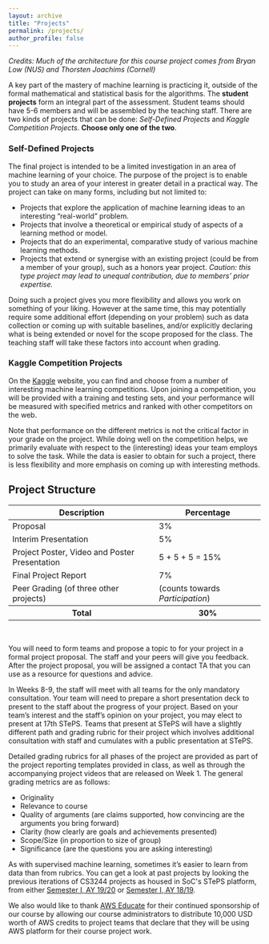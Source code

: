 ```yaml
---
layout: archive
title: "Projects"
permalink: /projects/
author_profile: false
---
```


_Credits: Much of the architecture for this course project comes from
Bryan Low (NUS) and Thorsten Joachims (Cornell)_

A key part of the mastery of machine learning is practicing it,
outside of the formal mathematical and statistical basis for the
algorithms.  The **student projects** form an integral part of the
assessment.  Student teams should have 5-6 members and will be
assembled by the teaching staff.  There are two kinds of projects that
can be done: _Self-Defined Projects_ and _Kaggle Competition
Projects_. **Choose only one of the two**.

### Self-Defined Projects

The final project is intended to be a limited investigation in an area
of machine learning of your choice. The purpose of the project is to
enable you to study an area of your interest in greater detail in a
practical way. The project can take on many forms, including but not
limited to:

* Projects that explore the application of machine learning ideas to an interesting “real-world” problem.
* Projects that involve a theoretical or empirical study of aspects of a learning method or model.
* Projects that do an experimental, comparative study of various machine learning methods.
* Projects that extend or synergise with an existing project (could be from a member of your group), such as a honors year project. <em>Caution: this type project may lead to unequal contribution, due to members’ prior expertise.</em>

Doing such a project gives you more flexibility and allows you work on
something of your liking. However at the same time, this may
potentially require some additional effort (depending on your problem)
such as data collection or coming up with suitable baselines, and/or
explicitly declaring what is being extended or novel for the scope
proposed for the class.  The teaching staff will take these factors
into account when grading.

### Kaggle Competition Projects

On the [Kaggle](http://kaggle.com) website, you can find and choose
from a number of interesting machine learning competitions. Upon
joining a competition, you will be provided with a training and
testing sets, and your performance will be measured with specified
metrics and ranked with other competitors on the web.

Note that performance on the different metrics is not the critical
factor in your grade on the project. While doing well on the
competition helps, we primarily evaluate with respect to the
(interesting) ideas your team employs to solve the task.  While the
data is easier to obtain for such a project, there is less flexibility
and more emphasis on coming up with interesting methods.

## Project Structure

<table class="table table-striped" style="margin-left: auto; margin-right:auto">
<thead class="thead-inverse"><tr><th>Description</th><th>Percentage</th></tr></thead>
<tbody>
<tr><td>Proposal</td><td>3%</td></tr>
<tr><td>Interim Presentation</td><td>5%</td></tr>
<tr><td>Project Poster, Video and Poster Presentation</td><td>5 + 5 + 5 = 15%</td></tr>
<tr><td>Final Project Report</td><td>7%</td></tr>
<tr><td>Peer Grading (of three other projects) </td><td>(counts towards <i>Participation</i>)</td></tr>
<tr><th><b>Total</b></th><th><b>30%</b></th></tr>
</tbody>
</table>
<p><br /></p>

You will need to form teams and propose a topic to for your project in
a formal project proposal.  The staff and your peers will give you
feedback.  After the project proposal, you will be assigned a contact
TA that you can use as a resource for questions and advice.

In Weeks 8-9, the staff will meet with all teams for the only
mandatory consultation.  Your team will need to prepare a short
presentation deck to present to the staff about the progress of your
project.  Based on your team’s interest and the staff’s opinion on
your project, you may elect to present at 17th STePS.  Teams that
present at STePS will have a slightly different path and grading
rubric for their project which involves additional consultation with
staff and cumulates with a public presentation at STePS.

Detailed grading rubrics for all phases of the project are provided as
part of the project reporting templates provided in class, as well as
through the accompanying project videos that are released on Week 1.
The general grading metrics are as follows:

* Originality
* Relevance to course
* Quality of arguments (are claims supported, how convincing are the arguments you bring forward)
* Clarity (how clearly are goals and achievements presented)
* Scope/Size (in proportion to size of group)
* Significance (are the questions you are asking interesting)

As with supervised machine learning, sometimes it’s easier to learn from
data than from rubrics.  You can get a look at past projects by
looking the previous iterations of
CS3244 projects as housed in SoC's STePS platform, from either
[Semester I, AY 19/20](https://isteps.comp.nus.edu.sg/event/15th-steps/module/CS3244) or
[Semester I, AY 18/19](https://isteps.comp.nus.edu.sg/event/13th-steps/module/CS3244).

We also would like to thank [AWS Educate](https://aws.amazon.com/education/awseducate/students/) for their continued sponsorship of our course by allowing our course administrators to distribute 10,000 USD worth of AWS credits to project teams that declare that they will be using AWS platform for their course project work.

